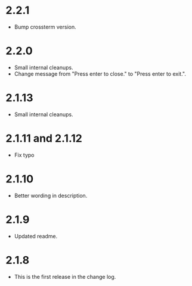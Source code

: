 # 2.2.1
- Bump crossterm version.
# 2.2.0
- Small internal cleanups.
- Change message from "Press enter to close." to "Press enter to exit.".
# 2.1.13
- Small internal cleanups.
# 2.1.11 and 2.1.12
- Fix typo
# 2.1.10
- Better wording in description.
# 2.1.9
- Updated readme.
# 2.1.8
- This is the first release in the change log.
